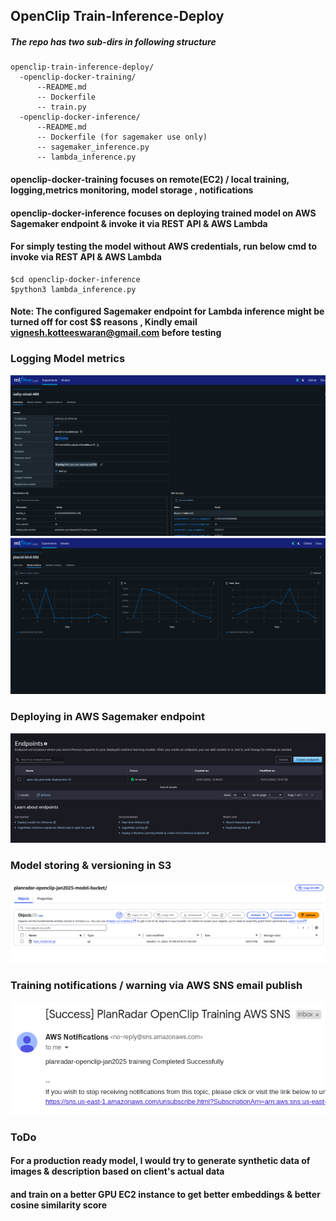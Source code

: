 ## OpenClip Train-Inference-Deploy ##

##### The repo has two sub-dirs in following structure #####

```
openclip-train-inference-deploy/
  -openclip-docker-training/
      --README.md
      -- Dockerfile
      -- train.py
  -openclip-docker-inference/
      --README.md
      -- Dockerfile (for sagemaker use only)
      -- sagemaker_inference.py
      -- lambda_inference.py
```


#### openclip-docker-training focuses on remote(EC2) / local training, logging,metrics monitoring, model storage , notifications ####
#### openclip-docker-inference focuses on deploying trained model on AWS Sagemaker endpoint & invoke it via REST API & AWS Lambda ####
#### For simply testing the model without AWS credentials, run below cmd to invoke via REST API & AWS Lambda ####
```
$cd openclip-docker-inference
$python3 lambda_inference.py
```
#### Note: The configured Sagemaker endpoint for Lambda inference might be turned off for cost $$ reasons , Kindly email vignesh.kotteeswaran@gmail.com before testing ###


### Logging Model metrics ###

![mlflow_ui_model_metrics1.png](openclip-docker-training/mlflow_ui_model_metrics1.png)
![mlflow_ui_model_metrics.png](openclip-docker-training/mlflow_ui_model_metrics.png)

### Deploying in AWS Sagemaker endpoint ###
![sagemaker-endpoint.png](openclip-docker-training/sagemaker-endpoint.png)

### Model storing & versioning in S3 ###
![models3_storage.png](openclip-docker-training/model_s3_storage.png)

### Training notifications / warning via AWS SNS email publish ###

![notification&warning.png](openclip-docker-training/notification%26warning.png)

### ToDo ###

#### For a production ready model, I would try to generate synthetic data of images & description based on client's actual data ####
#### and train on a better GPU EC2 instance to get better embeddings & better cosine similarity score ####
